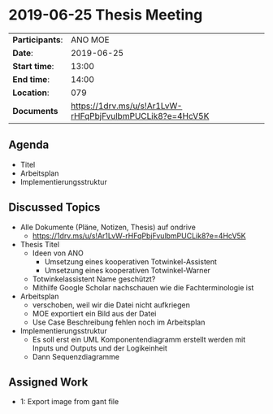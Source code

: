 # 2019-06-25 Thesis Meeting

|||
-----------------------|---------------------------------------------
 **Participants**:     | ANO MOE
 **Date**:             | 2019-06-25
 **Start time**:       | 13:00
 **End time**:         | 14:00
 **Location**:         | 079
 **Documents**         | https://1drv.ms/u/s!Ar1LvW-rHFqPbjFvulbmPUCLik8?e=4HcV5K

## Agenda

* Titel
* Arbeitsplan
* Implementierungsstruktur

## Discussed Topics

* Alle Dokumente (Pläne, Notizen, Thesis) auf ondrive
    * https://1drv.ms/u/s!Ar1LvW-rHFqPbjFvulbmPUCLik8?e=4HcV5K
* Thesis Titel
    * Ideen von ANO
        * Umsetzung eines kooperativen Totwinkel-Assistent
        * Umsetzung eines kooperativen Totwinkel-Warner
    * Totwinkelassistent Name geschützt?
    * Mithilfe Google Scholar nachschauen wie die Fachterminologie ist
* Arbeitsplan
    * verschoben, weil wir die Datei nicht aufkriegen
    * MOE exportiert ein Bild aus der Datei
    * Use Case Beschreibung fehlen noch im Arbeitsplan
* Implementierungsstruktur
    * Es soll erst ein UML Komponentendiagramm erstellt werden mit Inputs und Outputs und der Logikeinheit
    * Dann Sequenzdiagramme

## Assigned Work

* 1: Export image from gant file